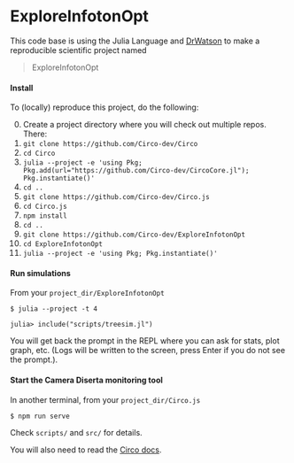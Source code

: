 # ExploreInfotonOpt

This code base is using the Julia Language and [DrWatson](https://juliadynamics.github.io/DrWatson.jl/stable/)
to make a reproducible scientific project named
> ExploreInfotonOpt

#### Install
To (locally) reproduce this project, do the following:

0. Create a project directory where you will check out multiple repos. There:
1. `git clone https://github.com/Circo-dev/Circo`
1. `cd Circo`
1. `julia --project -e 'using Pkg; Pkg.add(url="https://github.com/Circo-dev/CircoCore.jl"); Pkg.instantiate()'`
1. `cd ..`
1. `git clone https://github.com/Circo-dev/Circo.js`
1. `cd Circo.js`
1. `npm install`
1. `cd ..`
1. `git clone https://github.com/Circo-dev/ExploreInfotonOpt`
1. `cd ExploreInfotonOpt`
1. `julia --project -e 'using Pkg; Pkg.instantiate()'`

#### Run simulations

From your `project_dir/ExploreInfotonOpt`
   ```
   $ julia --project -t 4

   julia> include("scripts/treesim.jl")
   ```
You will get back the prompt in the REPL where you can ask for stats, plot graph, etc. (Logs will be written to the screen, press Enter if you do not see the prompt.).

#### Start the Camera Diserta monitoring tool

In another terminal, from your `project_dir/Circo.js`
   ```
   $ npm run serve
   ```


Check `scripts/` and `src/` for details.

You will also need to read the [Circo docs](https://circo-dev.github.io/Circo-docs/dev/).